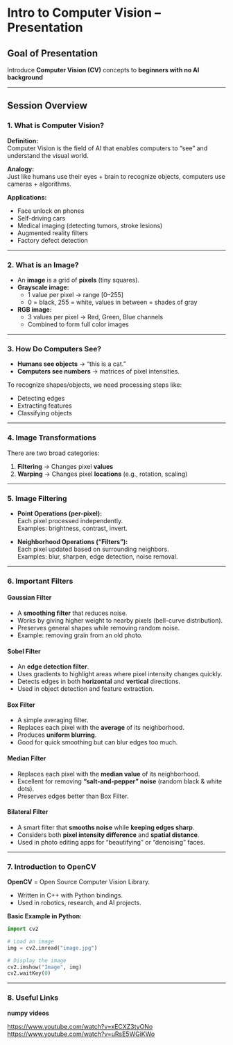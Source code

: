 # Intro to Computer Vision – Presentation 

##  Goal of Presentation  
Introduce **Computer Vision (CV)** concepts to **beginners with no AI background** 

---

## Session Overview  

### 1. What is Computer Vision?  
**Definition:**  
Computer Vision is the field of AI that enables computers to “see” and understand the visual world.  

**Analogy:**  
Just like humans use their eyes + brain to recognize objects, computers use cameras + algorithms.  

**Applications:**  
- Face unlock on phones  
- Self-driving cars  
- Medical imaging (detecting tumors, stroke lesions)  
- Augmented reality filters  
- Factory defect detection  

---

### 2. What is an Image?  
- An **image** is a grid of **pixels** (tiny squares).  
- **Grayscale image:**  
  - 1 value per pixel → range [0–255]  
  - 0 = black, 255 = white, values in between = shades of gray  
- **RGB image:**  
  - 3 values per pixel → Red, Green, Blue channels  
  - Combined to form full color images  

---

### 3. How Do Computers See?  
- **Humans see objects** → “this is a cat.”  
- **Computers see numbers** → matrices of pixel intensities.  

To recognize shapes/objects, we need processing steps like:  
- Detecting edges  
- Extracting features  
- Classifying objects  

---

### 4. Image Transformations  
There are two broad categories:  

1. **Filtering** → Changes pixel **values**  
2. **Warping** → Changes pixel **locations** (e.g., rotation, scaling)  

---

### 5. Image Filtering  
- **Point Operations (per-pixel):**  
  Each pixel processed independently.  
  Examples: brightness, contrast, invert.  

- **Neighborhood Operations (“Filters”):**  
  Each pixel updated based on surrounding neighbors.  
  Examples: blur, sharpen, edge detection, noise removal.  

---

### 6. Important Filters  

####  Gaussian Filter  
- A **smoothing filter** that reduces noise.  
- Works by giving higher weight to nearby pixels (bell-curve distribution).  
- Preserves general shapes while removing random noise.  
- Example: removing grain from an old photo.  

####  Sobel Filter  
- An **edge detection filter**.  
- Uses gradients to highlight areas where pixel intensity changes quickly.  
- Detects edges in both **horizontal** and **vertical** directions.  
- Used in object detection and feature extraction.  

####  Box Filter  
- A simple averaging filter.  
- Replaces each pixel with the **average** of its neighborhood.  
- Produces **uniform blurring**.  
- Good for quick smoothing but can blur edges too much.  

####  Median Filter  
- Replaces each pixel with the **median value** of its neighborhood.  
- Excellent for removing **“salt-and-pepper” noise** (random black & white dots).  
- Preserves edges better than Box Filter.  

####  Bilateral Filter  
- A smart filter that **smooths noise** while **keeping edges sharp**.  
- Considers both **pixel intensity difference** and **spatial distance**.  
- Used in photo editing apps for “beautifying” or “denoising” faces.  


---

### 7. Introduction to OpenCV  
**OpenCV** = Open Source Computer Vision Library.  
- Written in C++ with Python bindings.  
- Used in robotics, research, and AI projects.  

**Basic Example in Python:**  
```python
import cv2

# Load an image
img = cv2.imread("image.jpg")

# Display the image
cv2.imshow("Image", img)
cv2.waitKey(0)

```
---
### 8. Useful Links

**numpy videos**

https://www.youtube.com/watch?v=xECXZ3tyONo
https://www.youtube.com/watch?v=uRsE5WGiKWo
